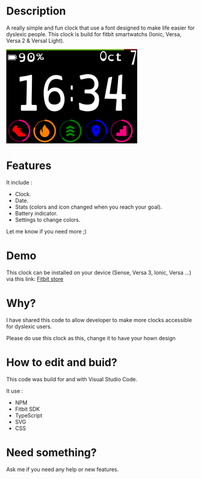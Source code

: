 # Description
A really simple and fun clock that use a font designed to make life easier for dyslexic people.
This clock is build for fitbit smartwatchs (Ionic, Versa, Versa 2 & Versal Light).

![Ionic screenshot 1](Screenshots/ionic10.png)

# Features
It include :
- Clock.
- Date.
- Stats (colors and icon changed when you reach your goal).
- Battery indicator.
- Settings to change colors.

Let me know if you need more ;)

# Demo
This clock can be installed on your device (Sense, Versa 3, Ionic, Versa ...) via this link: [Fitbit store](https://gam.fitbit.com/gallery/clock/5f2b58b6-5642-424c-8ad9-bab3ed14c21d)

# Why?
I have shared this code to allow developer to make more clocks accessible for dyslexic users.

Please do use this clock as this, change it to have your hown design

# How to edit and buid?
This code was build for and with Visual Studio Code.

It use :
- NPM
- Fitbit SDK
- TypeScript
- SVG
- CSS

# Need something?
Ask me if you need any help or new features.
